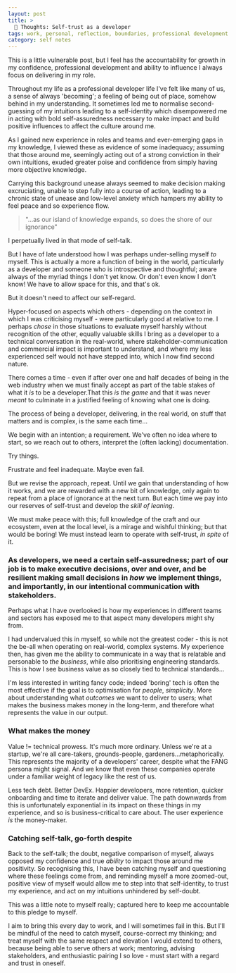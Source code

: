 ```yaml
---
layout: post
title: >
  🧠 Thoughts: Self-trust as a developer
tags: work, personal, reflection, boundaries, professional development
category: self notes
---
```


<!-- summary -->

This is a little vulnerable post, but I feel has the accountability for growth in my confidence, professional development and ability to influence I always focus on delivering in my role.

Throughout my life as a professional developer life I've felt like many of us, a sense of always 'becoming'; a feeling of being out of place, somehow behind in my understanding.
It sometimes led me to normalise second-guessing of my intuitions leading to a self-identity which disempowered me in acting with bold self-assuredness necessary to make impact and build positive influences to affect the culture around me.

<!-- /summary -->

As I gained new experience in roles and teams and ever-emerging gaps in my knowledge, I viewed these as evidence of some inadequacy; assuming that those around me, seemingly acting out of a strong conviction in their own intuitions, exuded greater poise and confidence from simply having more objective knowledge.

Carrying this background unease always seemed to make decision making excruciating, unable to step fully into a course of action, leading to a chronic state of unease and low-level anxiety which hampers my ability to feel peace and so experience flow.

<blockquote>
"...as our island of knowledge expands, so does the shore of our ignorance"
</blockquote>

I perpetually lived in that mode of self-talk.

But I have of late understood how I was perhaps under-selling myself _to_ myself. This is actually a more a function of being in the world, particularly as a developer and someone who is introspective and thoughtful; aware always of the myriad things I don't yet know. Or don't even know I don't know! We have to allow space for this, and that's ok.

But it doesn't need to affect our self-regard.

Hyper-focused on aspects which others - depending on the context in which I was criticising myself - were particularly good at relative to me. I perhaps _chose_ in those situations to evaluate myself harshly without recognition of the other, equally valuable skills I bring as a developer to a technical conversation in the real-world, where stakeholder-communication and commercial impact is important to understand, and where my less experienced self would not have stepped into, which I now find second nature.

There comes a time - even if after over one and half decades of being in the web industry when we must finally accept as part of the table stakes of what it _is_ to be a developer.That this _is the game_ and that it was never _meant_ to culminate in a justified feeling of knowing what one is doing.

The process of being a developer, delivering, in the real world, on stuff that matters and is complex, is the same each time...

We begin with an intention; a requirement. We've often no idea where to start, so we reach out to others, interpret the (often lacking) documentation.

Try things.

Frustrate and feel inadequate. Maybe even fail.

But we revise the approach, repeat. Until we gain that understanding of how it works, and we are rewarded with a new bit of knowledge, only again to repeat from a place of ignorance at the next turn. But each time we pay into our reserves of self-trust and develop the _skill of leaning_.

We must make peace with this; full knowledge of the craft and our ecosystem, even at the local level, is a mirage and wishful thinking; but that would be boring! We must instead learn to operate with self-trust, _in spite_ of it.

### As developers, we need a certain self-assuredness; part of our job is to make executive decisions, over and over, and be resilient making small decisions in _how_ we implement things, and importantly, in our intentional communication with stakeholders.

Perhaps what I have overlooked is how my experiences in different teams and sectors has exposed me to that aspect many developers might shy from.

I had undervalued this in myself, so while not the greatest coder - this is not the be-all when operating on real-world, complex systems. My experience then, has given me the ability to communicate in a way that is relatable and personable to _the business_, while also prioritising engineering standards. This is how I see business value as so closely tied to technical standards...

I'm less interested in writing fancy code; indeed 'boring' tech is often the most effective if the goal is to optimisation for _people_, _simplicity_. More about understanding what _outcomes_ we want to deliver to users; what makes the business makes money in the long-term, and therefore what represents the value in our output.

### What makes the money

Value != technical prowess. It's much more ordinary. Unless we're at a startup, we're all care-takers, grounds-people, gardeners...metaphorically. This represents the majority of a developers' career, despite what the FANG persona might signal. And we know that even these companies operate under a familiar weight of legacy like the rest of us.

Less tech debt. Better DevEx. Happier developers, more retention, quicker onboarding and time to iterate and deliver value. The path downwards from this is unfortunately exponential in its impact on these things in my experience, and so is business-critical to care about. The user experience _is_ the money-maker.

### Catching self-talk, go-forth despite

Back to the self-talk; the doubt, negative comparison of myself, always opposed my confidence and true _ability_ to impact those around me positivity. So recognising this, I have been catching myself and questioning where these feelings come from, and reminding myself a more zoomed-out, positive view of myself would allow me to step into that self-identity, to trust my experience, and act on my intuitions unhindered by self-doubt.

This was a little note to myself really; captured here to keep me accountable to this pledge to myself.

I aim to bring this every day to work, and I will sometimes fail in this. But I'll be mindful of the need to catch myself, course-correct my thinking; and treat myself with the same respect and elevation I would extend to others, because being able to serve others at work; mentoring, advising stakeholders, and enthusiastic pairing I so love - must start with a regard and trust in oneself.
